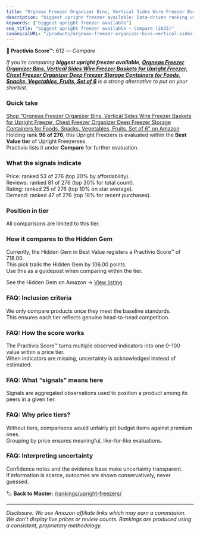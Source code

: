 ```yaml
---
title: "Orgneas Freezer Organizer Bins, Vertical Sides Wire Freezer Baskets for Upright Freezer, Chest Freezer Organizer Deep Freezer Storage Containers for Foods, Snacks, Vegetables, Fruits, Set of 6"
description: "biggest upright freezer available: Data-driven ranking using the Practivio Score™. Positioned by quality, value, demand, findability, momentum."
keywords: ["biggest upright freezer available"]
seo_title: "biggest upright freezer available — Compare (2025)"
canonicalURL: "/products/orgneas-freezer-organizer-bins-vertical-sides-wire-freezer-baskets-for-upright-freezer-chest-freezer-organizer-deep-freezer-storage-containers-for-foods-snacks-vegetables-fruits-set-of-6-B0C6L27WRC/"
---
```


**🛒 Practivio Score™:** 612 — _Compare_


*If you're comparing **biggest upright freezer available**, **[Orgneas Freezer Organizer Bins, Vertical Sides Wire Freezer Baskets for Upright Freezer, Chest Freezer Organizer Deep Freezer Storage Containers for Foods, Snacks, Vegetables, Fruits, Set of 6](https://www.amazon.com/dp/B0C6L27WRC?tag=practivio-20)** is a strong alternative to put on your shortlist.*
### Quick take
[Shop “Orgneas Freezer Organizer Bins, Vertical Sides Wire Freezer Baskets for Upright Freezer, Chest Freezer Organizer Deep Freezer Storage Containers for Foods, Snacks, Vegetables, Fruits, Set of 6” on Amazon](https://www.amazon.com/dp/B0C6L27WRC?tag=practivio-20)
Holding rank **96 of 276**, this Upright Freezers is evaluated within the **Best Value tier** of Upright Freezerses.  
Practivio lists it under **Compare** for further evaluation.

### What the signals indicate
Price: ranked 53 of 276 (top 20% by affordability).  
Reviews: ranked 81 of 276 (top 30% for total count).  
Rating: ranked 25 of 276 (top 10% on star average).  
Demand: ranked 47 of 276 (top 18% for recent purchases).

### Position in tier
All comparisons are limited to this tier.

### How it compares to the Hidden Gem
Currently, the Hidden Gem in Best Value registers a Practivio Score™ of 718.00.  
This pick trails the Hidden Gem by 106.00 points.  
Use this as a guidepost when comparing within the tier.  

See the Hidden Gem on Amazon → [View listing](https://www.amazon.com/dp/B00IR8H55A?tag=practivio-20)

### FAQ: Inclusion criteria
We only compare products once they meet the baseline standards.  
This ensures each tier reflects genuine head-to-head competition.

### FAQ: How the score works
The Practivio Score™ turns multiple observed indicators into one 0–100 value within a price tier.  
When indicators are missing, uncertainty is acknowledged instead of estimated.

### FAQ: What “signals” means here
Signals are aggregated observations used to position a product among its peers in a given tier.

### FAQ: Why price tiers?
Without tiers, comparisons would unfairly pit budget items against premium ones.  
Grouping by price ensures meaningful, like-for-like evaluations.

### FAQ: Interpreting uncertainty
Confidence notes and the evidence base make uncertainty transparent.  
If information is scarce, outcomes are shown conservatively, never guessed.

<!-- Missing template for Compare/CompareWithinPriceClass -->


🏷️ **Back to Master:** [/rankings/upright-freezers/](/rankings/upright-freezers/)

---
_Disclosure: We use Amazon affiliate links which may earn a commission. We don’t display live prices or review counts. Rankings are produced using a consistent, proprietary methodology._
